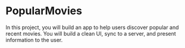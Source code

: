 # PopularMovies
In this project, you will build an app to help users discover popular and recent movies. You will build a clean UI, sync to a server, and present information to the user.
